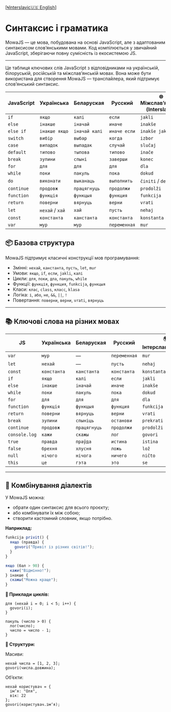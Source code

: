 [[🌀Interslavic](../02_syntax.md)[🇺🇸 English](../en/02_syntax.md)]


# Синтаксис і граматика

MowaJS — це мова, побудована на основі JavaScript, але з адаптованим синтаксисом слов’янськими мовами. Код компілюється у звичайний JavaScript, зберігаючи повну сумісність із екосистемою JS.

---
Це таблиця ключових слів JavaScript з відповідниками на українській, білоруській, російській та міжслав’янській мовах. Вона може бути використана для створення MowaJS — транспайлера, який підтримує слов’янський синтаксис.

| JavaScript | Українська     |  Беларуская   |  Русский           | 🌐 Міжслав’янська (Interslavic) |
|------------|--------------------|---------------|----------------------|----------------------------------|
| `if`       | `якщо`             | `калі`        | `если`               | `jakli`                          |
| `else`     | `інакше`           | `іначай`      | `иначе`              | `inakše`                         |
| `else if`  | `інакше якщо`      | `іначай калі` | `иначе если`         | `inakše jakli`                   |
| `switch`   | `вибір`            | `выбар`       | `когда`              | `izbor`                          |
| `case`     | `випадок`          | `выпадак`     | `случай`             | `slučaj`                         |
| `default`  | `типово`           | `тыпова`      | `типово`             | `inače`                          |
| `break`    | `зупини`           | `спыні`       | `заверши`            | `konec`                          |
| `for`      | `для`              | `для`         | `для`                | `dla`                            |
| `while`    | `поки`             | `пакуль`      | `пока`               | `dokud`                          |
| `do`       | `виконати`         | `выканаць`    | `выполнить`          | `činiti` / `delati`              |
| `continue` | `продовж`          | `працягнуць`  | `продолжи`           | `prodolži`                       |
| `function` | `функція`          | `функцыя`     | `функция`            | `funkcija`                       |
| `return`   | `поверни`          | `вярнуць`     | `верни`              | `vrati`                          |
| `let`      | `нехай` / `хай`    | `хай`         | `пусть`              | `nehaj`                          |
| `const`    | `константа`        | `канстанта`   | `константа`          | `konstanta`                      |
| `var`      | `мур`              | `мур`         | `переменная`         | `mur`                            |


## 📦 Базова структура

MowaJS підтримує класичні конструкції мов програмування:

- Змінні: `нехай`, `канстанта`, `пусть`, `let`, `mur`
- Умови: `якщо`, `if`, `если`, `jakli`, `калі`
- Цикли: `для`, `поки`, `дла`, `пакуль`, `while`
- Функції: `функція`, `функция`, `funkcija`, `функцыя`
- Класи: `клас`, `class`, `класс`, `klasa`
- Логіка: `і`, `або`, `не`, `&&`, `||`, `!`
- Повертання: `поверни`, `верни`, `vrati`, `вярнуць`

---

## 📚 Ключові слова на різних мовах

| JS             |  Українська |  Беларуская |  Русский | 🌍 Інтерславянський |
|----------------|----------------|----------------|-------------|----------------------|
| `var`          | `мур`          | —              | `переменная`| `mur`               |
| `let`          | `нехай`        | —              | `пусть`     | `nehaj`             |
| `const`        | `константа`    | `канстанта`    | `константа` | `konstanta`         |
| `if`           | `якщо`         | `калі`         | `если`      | `jakli`             |
| `else`         | `інакше`       | `іначай`       | `иначе`     | `inakše`            |
| `while`        | `поки`         | `пакуль`       | `пока`      | `dokud`             |
| `for`          | `для`          | `для`          | `для`       | `dla`               |
| `function`     | `функція`      | `функцыя`      | `функция`   | `funkcija`          |
| `return`       | `поверни`      | `вярнуць`      | `верни`     | `vrati`             |
| `break`        | `зупини`       | `спыніць`      | `останови`  | `prekrati`          |
| `continue`     | `продовж`      | `працягнуць`   | `продолжи`  | `prodolži`          |
| `console.log`  | `кажи`         | `скажы`        | `лог`       | `govori`            |
| `true`         | `правда`       | `праўда`       | `истина`    | `istina`            |
| `false`        | `брехня`       | `хлусня`       | `ложь`      | `lož`               |
| `null`         | `нічого`       | `нічога`       | `ничего`    | `ničto`             |
| `this`         | `це`           | `гэта`         | `это`       | `se`                |

---

## 🧠 Комбінування діалектів

У MowaJS можна:

- обрати один синтаксис для всього проєкту;
- або комбінувати їх між собою;
- створити кастомний словник, якщо потрібно.

**Наприклад:**
```js
funkcija privit() {
  якщо (правда) {
    govori("Привіт із різних світів!");
  }
}

якщо (бал > 90) {
  кажи("Відмінно!");
} інакше {
  скажы("Можна краще");
}
```
**🔁 Приклади циклів:**
````
для (нехай i = 0; i < 5; i++) {
  govori(i);
}

пакуль (число > 0) {
  лог(число);
  число = число - 1;
}
````
**🔁 Структури:**

Масиви:
````
нехай числа = [1, 2, 3];
govori(числа.довжина);
````

Об’єкти:
````
нехай користувач = {
  імʼя: "Оля",
  вік: 22
};
govori(користувач.імʼя);
````